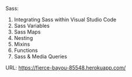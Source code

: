 Sass:

1. Integrating Sass within Visual Studio Code
2. Sass Variables
3. Sass Maps
4. Nesting
5. Mixins
6. Functions
7. Sass & Media Queries

URL: https://fierce-bayou-85548.herokuapp.com/
